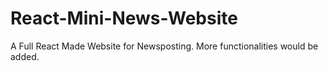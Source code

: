 # React-Mini-News-Website
A Full React Made Website for Newsposting.
More functionalities would be added.

